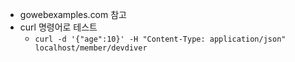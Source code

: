* gowebexamples.com 참고
* curl 명령어로 테스트
    * `curl -d '{"age":10}' -H "Content-Type: application/json" localhost/member/devdiver`